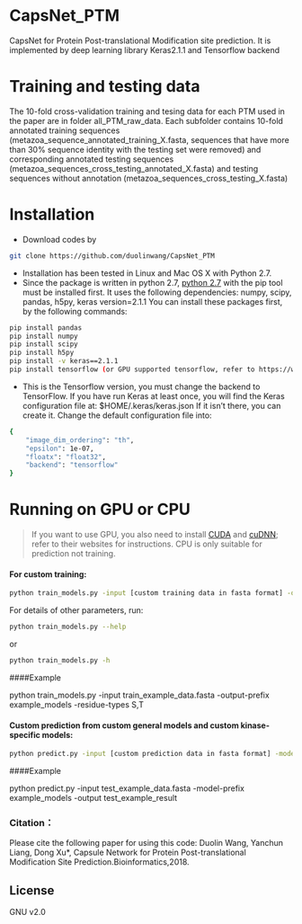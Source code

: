 # CapsNet_PTM

CapsNet for Protein Post-translational Modification site prediction. It is implemented by deep learning library Keras2.1.1 and Tensorflow backend
# Training and testing data
The 10-fold cross-validation training and tesing data for each PTM used in the paper are in folder all_PTM_raw_data.
Each subfolder contains 10-fold annotated training sequences (metazoa_sequence_annotated_training_X.fasta, sequences that have more than 30% sequence identity with the testing set were removed) and corresponding annotated testing sequences (metazoa_sequences_cross_testing_annotated_X.fasta) and testing sequences without annotation (metazoa_sequences_cross_testing_X.fasta)

# Installation

  - Download codes by 
  ```sh
  git clone https://github.com/duolinwang/CapsNet_PTM
  ```
  - Installation has been tested in Linux and Mac OS X with Python 2.7. 
  - Since the package is written in python 2.7, [python 2.7](https://www.python.org/downloads/ ) with the pip tool must be installed first. 
It uses the following dependencies:
numpy,  scipy, pandas, h5py, keras version=2.1.1
You can install these packages first, by the following commands:

```sh
pip install pandas
pip install numpy
pip install scipy
pip install h5py
pip install -v keras==2.1.1
pip install tensorflow (or GPU supported tensorflow, refer to https://www.tensorflow.org/install/ for instructions)
```
 - This is the Tensorflow version, you must change the backend to TensorFlow.
If you have run Keras at least once, you will find the Keras configuration file at:
$HOME/.keras/keras.json
If it isn’t there, you can create it. 
Change the default configuration file into:
```sh
{	
    "image_dim_ordering": "th",
    "epsilon": 1e-07,
    "floatx": "float32",
    "backend": "tensorflow"
}
```
# Running on GPU or CPU

>If you want to use GPU, you also need to install [CUDA]( https://developer.nvidia.com/cuda-toolkit) and [cuDNN](https://developer.nvidia.com/cudnn); refer to their websites for instructions. 
CPU is only suitable for prediction not training. 
#### For custom training:
```sh
python train_models.py -input [custom training data in fasta format] -output-prefix [prefix of pre-trained model] -residue-types [custom specified residue types]
```
For details of other parameters, run:
```sh
python train_models.py --help
```
or
```sh
python train_models.py -h
```

####Example

python train_models.py -input train_example_data.fasta -output-prefix example_models -residue-types S,T

#### Custom prediction from custom general models and custom kinase-specific models:
```sh
python predict.py -input [custom prediction data in fasta format] -model-prefix [prefix of pre-trained model] -output [custom specified file for predicting results] 
```

####Example

python predict.py -input test_example_data.fasta -model-prefix example_models -output test_example_result

### Citation：
Please cite the following paper for using this code:
Duolin Wang, Yanchun Liang, Dong Xu*, Capsule Network for Protein Post-translational Modification Site Prediction.Bioinformatics,2018.

License
----
GNU v2.0
